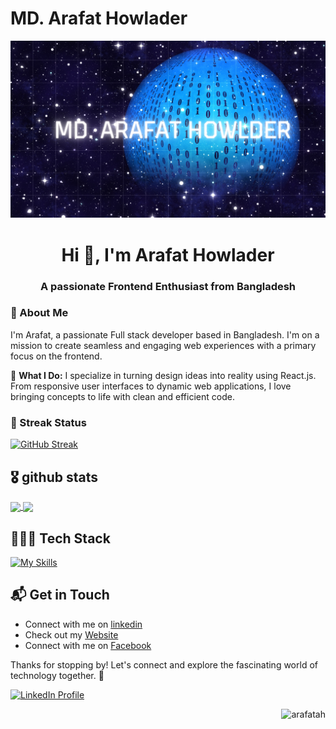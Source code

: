 # MD. Arafat Howlader

![My Banner](https://raw.githubusercontent.com/arafatah/arafatah/main/Blue%20Textured%20Space%20Landscape%20Hello%20World%20Desktop%20Wallpaper.png)

<h1 align="center">Hi 👋, I'm Arafat Howlader</h1>
<h3 align="center">A passionate Frontend Enthusiast from Bangladesh</h3>

### 🚀 About Me

I'm Arafat, a passionate Full stack developer based in Bangladesh. I'm on a mission to create seamless and engaging web experiences with a primary focus on the frontend.

🚀 **What I Do:**
I specialize in turning design ideas into reality using React.js. From responsive user interfaces to dynamic web applications, I love bringing concepts to life with clean and efficient code.


### 🌟 Streak Status

[![GitHub Streak](https://github-readme-streak-stats.herokuapp.com?user=arafatah&theme=github-dark-blue&border_radius=10&date_format=M%20j%5B%2C%20Y%5D&mode=daily&card_width=650)](https://git.io/streak-stats)


## 🎖 github stats
<a href="https://github.com/arafatah">
  <img height=200 align="center" src="https://github-readme-stats.vercel.app/api?username=arafatah&theme=vue-dark&show_icons=true&rank_icon=percentile&hide_border=true&count_private=true" />
</a>
<a href="https://github.com/arafatah">
  <img height=200 align="center" src="https://github-readme-stats.vercel.app/api/top-langs?username=arafatah&theme=vue-dark&layout=compact&langs_count=8&card_width=320&hide_border=true&count_private=true" />
</a>


## 👨🏼‍💻 Tech Stack
[![My Skills](https://skillicons.dev/icons?i=html,css,sass,ts,js,bootstrap,tailwind,firebase,mongodb,mysql,express,nodejs,react,nextjs,redux,netlify,git,github,githubactions,codepen,yarn,npm,pnpm,gulp,vite,webpack,postman,regex,vercel,visualstudio,vscode,ai,ps,figma,&perline=10)](https://www.linkedin.com/in/md-arafat-howlader/)




## 📬 Get in Touch

- Connect with me on [linkedin](https://www.linkedin.com/in/md-arafat-howlader/)
- Check out my [Website](https://arafat-howlader-portfolio.netlify.app/)
- Connect with me on [Facebook](https://www.facebook.com/onearafat)

Thanks for stopping by! Let's connect and explore the fascinating world of technology together. 🚀


<p align="left">
  <a href="https://www.linkedin.com/in/md-arafat-howlader/" target="blank">
    <img src="https://img.shields.io/badge/LinkedIn-Follow-blue?logo=linkedin&style=for-the-badge" alt="LinkedIn Profile" />
  </a>
</p>
<p align="right"> <img src="https://komarev.com/ghpvc/?username=arafatah&label=Profile%20views&color=0e75b6&style=flat" alt="arafatah" /> </p>


